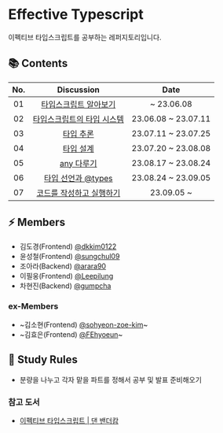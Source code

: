 # Effective Typescript
이펙티브 타입스크립트를 공부하는 레퍼지토리입니다.

## 📚 Contents

| No. | Discussion | Date |
| :-: | :---------: | :-: |
|01|[타입스크립트 알아보기](https://github.com/MT9-Study/effective-typescript/discussions/1) | ~ 23.06.08 |
|02|[타입스크립트의 타입 시스템](https://github.com/MT9-Study/effective-typescript/discussions/2) | 23.06.08 ~ 23.07.11 |
|03|[타입 추론](https://github.com/MT9-Study/effective-typescript/discussions/3) | 23.07.11 ~ 23.07.25 |
|04|[타입 설계](https://github.com/MT9-Study/effective-typescript/discussions/4) | 23.07.20 ~ 23.08.08 |
|05|[any 다루기](https://github.com/MT9-Study/effective-typescript/discussions/5) | 23.08.17 ~ 23.08.24 |
|06|[타입 선언과 @types](https://github.com/MT9-Study/effective-typescript/discussions/6) | 23.08.24 ~ 23.09.05 |
|07|[코드를 작성하고 실행하기](https://github.com/MT9-Study/effective-typescript/discussions/7) | 23.09.05 ~ |

## ⚡️ Members
* 김도경(Frontend) [@dkkim0122](https://github.com/dkkim0122)
* 윤성철(Frontend) [@sungchul09](https://github.com/sungchul09)
* 조아라(Backend) [@arara90](https://github.com/arara90)
* 이필웅(Frontend) [@Leepilung](https://github.com/Leepilung)
* 차현진(Backend) [@gumpcha](https://github.com/gumpcha)

### ex-Members
* ~김소현(Frontend) [@sohyeon-zoe-kim](https://github.com/sohyeon-zoe-kim)~
* ~김효은(Frontend) [@FEhyoeun](https://github.com/FEhyoeun)~

## 📝 Study Rules
* 분량을 나누고 각자 맡을 파트를 정해서 공부 및 발표 준비해오기

### 참고 도서
- [이펙티브 타입스크립트 | 댄 밴더캄](https://www.yes24.com/Product/Goods/102124327)

